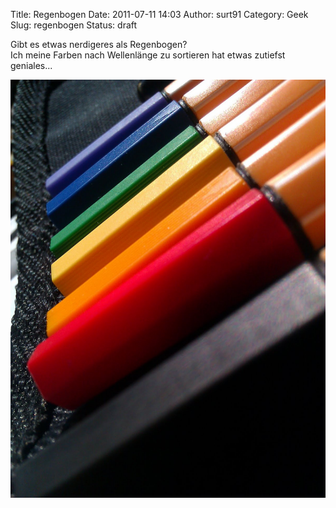 Title: Regenbogen
Date: 2011-07-11 14:03
Author: surt91
Category: Geek
Slug: regenbogen
Status: draft

Gibt es etwas nerdigeres als Regenbogen?  
Ich meine Farben nach Wellenlänge zu sortieren hat etwas zutiefst
geniales...

![Stifte sortiert nach Wellenlänge](img/regenbogen.jpg)

